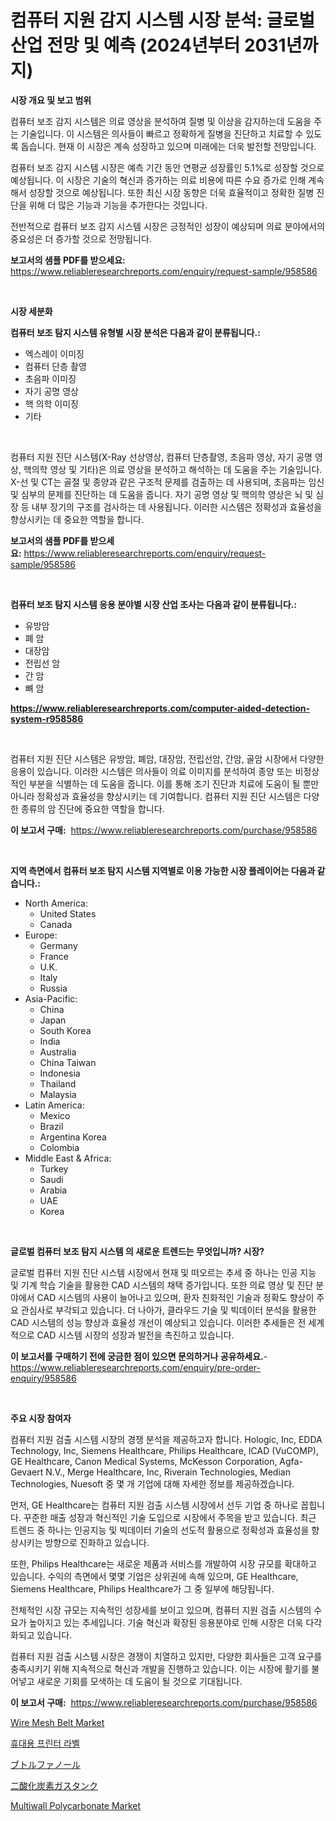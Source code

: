<p><h1>컴퓨터 지원 감지 시스템 시장 분석: 글로벌 산업 전망 및 예측 (2024년부터 2031년까지)</h1></p><p><strong>시장 개요 및 보고 범위</strong></p>
<p><p>컴퓨터 보조 감지 시스템은 의료 영상을 분석하여 질병 및 이상을 감지하는데 도움을 주는 기술입니다. 이 시스템은 의사들이 빠르고 정확하게 질병을 진단하고 치료할 수 있도록 돕습니다. 현재 이 시장은 계속 성장하고 있으며 미래에는 더욱 발전할 전망입니다. </p><p>컴퓨터 보조 감지 시스템 시장은 예측 기간 동안 연평균 성장률인 5.1%로 성장할 것으로 예상됩니다. 이 시장은 기술의 혁신과 증가하는 의료 비용에 따른 수요 증가로 인해 계속해서 성장할 것으로 예상됩니다. 또한 최신 시장 동향은 더욱 효율적이고 정확한 질병 진단을 위해 더 많은 기능과 기능을 추가한다는 것입니다. </p><p>전반적으로 컴퓨터 보조 감지 시스템 시장은 긍정적인 성장이 예상되며 의료 분야에서의 중요성은 더 증가할 것으로 전망됩니다.</p></p>
<p><strong>보고서의 샘플 PDF를 받으세요:</strong> <a href="https://www.reliableresearchreports.com/enquiry/request-sample/958586">https://www.reliableresearchreports.com/enquiry/request-sample/958586</a></p>
<p>&nbsp;</p>
<p><strong>시장 세분화</strong></p>
<p><strong>컴퓨터 보조 탐지 시스템 유형별 시장 분석은 다음과 같이 분류됩니다.:</strong></p>
<p><ul><li>엑스레이 이미징</li><li>컴퓨터 단층 촬영</li><li>초음파 이미징</li><li>자기 공명 영상</li><li>핵 의학 이미징</li><li>기타</li></ul></p>
<p>&nbsp;</p>
<p><p>컴퓨터 지원 진단 시스템(X-Ray 선상영상, 컴퓨터 단층촬영, 초음파 영상, 자기 공명 영상, 핵의학 영상 및 기타)은 의료 영상을 분석하고 해석하는 데 도움을 주는 기술입니다. X-선 및 CT는 골절 및 종양과 같은 구조적 문제를 검출하는 데 사용되며, 초음파는 임신 및 심부의 문제를 진단하는 데 도움을 줍니다. 자기 공명 영상 및 핵의학 영상은 뇌 및 심장 등 내부 장기의 구조를 검사하는 데 사용됩니다. 이러한 시스템은 정확성과 효율성을 향상시키는 데 중요한 역할을 합니다.</p></p>
<p><strong>보고서의 샘플 PDF를 받으세요:</strong>&nbsp;<a href="https://www.reliableresearchreports.com/enquiry/request-sample/958586">https://www.reliableresearchreports.com/enquiry/request-sample/958586</a></p>
<p>&nbsp;</p>
<p><strong> 컴퓨터 보조 탐지 시스템 응용 분야별 시장 산업 조사는 다음과 같이 분류됩니다.:</strong></p>
<p><ul><li>유방암</li><li>폐 암</li><li>대장암</li><li>전립선 암</li><li>간 암</li><li>뼈 암</li></ul></p>
<p><strong><a href="https://www.reliableresearchreports.com/computer-aided-detection-system-r958586">https://www.reliableresearchreports.com/computer-aided-detection-system-r958586</a></strong></p>
<p>&nbsp;</p>
<p><p>컴퓨터 지원 진단 시스템은 유방암, 폐암, 대장암, 전립선암, 간암, 골암 시장에서 다양한 응용이 있습니다. 이러한 시스템은 의사들이 의료 이미지를 분석하여 종양 또는 비정상적인 부분을 식별하는 데 도움을 줍니다. 이를 통해 조기 진단과 치료에 도움이 될 뿐만 아니라 정확성과 효율성을 향상시키는 데 기여합니다. 컴퓨터 지원 진단 시스템은 다양한 종류의 암 진단에 중요한 역할을 합니다.</p></p>
<p><strong>이 보고서 구매:</strong>&nbsp; <a href="https://www.reliableresearchreports.com/purchase/958586">https://www.reliableresearchreports.com/purchase/958586</a></p>
<p>&nbsp;</p>
<p><strong>지역 측면에서 컴퓨터 보조 탐지 시스템 지역별로 이용 가능한 시장 플레이어는 다음과 같습니다.:</strong></p>
<p><ul>
    <li>
        North America:
        <ul>
            <li>United States</li>
            <li>Canada</li>
        </ul>
    </li>
    <li>
        Europe:
        <ul>
            <li>Germany</li>
            <li>France</li>
            <li>U.K.</li>
            <li>Italy</li>
            <li>Russia</li>
        </ul>
    </li>
    <li>
        Asia-Pacific:
        <ul>
            <li>China</li>
            <li>Japan</li>
            <li>South Korea</li>
            <li>India</li>
            <li>Australia</li>
            <li>China Taiwan</li>
            <li>Indonesia</li>
            <li>Thailand</li>
            <li>Malaysia</li>
        </ul>
    </li>
    <li>
        Latin America:
        <ul>
            <li>Mexico</li>
            <li>Brazil</li>
            <li>Argentina Korea</li>
            <li>Colombia</li>
        </ul>
    </li>
    <li>
        Middle East & Africa:
        <ul>
            <li>Turkey</li>
            <li>Saudi</li>
            <li>Arabia</li>
            <li>UAE</li>
            <li>Korea</li>
        </ul>
    </li>
    </ul></p>
<p>&nbsp;</p>
<p><strong>글로벌 컴퓨터 보조 탐지 시스템 의 새로운 트렌드는 무엇입니까? 시장?</strong></p>
<p><p>글로벌 컴퓨터 지원 진단 시스템 시장에서 현재 및 떠오르는 추세 중 하나는 인공 지능 및 기계 학습 기술을 활용한 CAD 시스템의 채택 증가입니다. 또한 의료 영상 및 진단 분야에서 CAD 시스템의 사용이 늘어나고 있으며, 환자 친화적인 기술과 정확도 향상이 주요 관심사로 부각되고 있습니다. 더 나아가, 클라우드 기술 및 빅데이터 분석을 활용한 CAD 시스템의 성능 향상과 효율성 개선이 예상되고 있습니다. 이러한 추세들은 전 세계적으로 CAD 시스템 시장의 성장과 발전을 촉진하고 있습니다.</p></p>
<p><strong>이 보고서를 구매하기 전에 궁금한 점이 있으면 문의하거나 공유하세요.</strong>- <a href="https://www.reliableresearchreports.com/enquiry/pre-order-enquiry/958586">https://www.reliableresearchreports.com/enquiry/pre-order-enquiry/958586</a></p>
<p>&nbsp;</p>
<p><strong>주요 시장 참여자</strong></p>
<p><p>컴퓨터 지원 검출 시스템 시장의 경쟁 분석을 제공하고자 합니다. Hologic, Inc, EDDA Technology, Inc, Siemens Healthcare, Philips Healthcare, ICAD (VuCOMP), GE Healthcare, Canon Medical Systems, McKesson Corporation, Agfa-Gevaert N.V., Merge Healthcare, Inc, Riverain Technologies, Median Technologies, Nuesoft 중 몇 개 기업에 대해 자세한 정보를 제공하겠습니다.</p><p>먼저, GE Healthcare는 컴퓨터 지원 검출 시스템 시장에서 선두 기업 중 하나로 꼽힙니다. 꾸준한 매출 성장과 혁신적인 기술 도입으로 시장에서 주목을 받고 있습니다. 최근 트렌드 중 하나는 인공지능 및 빅데이터 기술의 선도적 활용으로 정확성과 효율성을 향상시키는 방향으로 진화하고 있습니다.</p><p>또한, Philips Healthcare는 새로운 제품과 서비스를 개발하여 시장 규모를 확대하고 있습니다. 수익의 측면에서 몇몇 기업은 상위권에 속해 있으며, GE Healthcare, Siemens Healthcare, Philips Healthcare가 그 중 일부에 해당됩니다.</p><p>전체적인 시장 규모는 지속적인 성장세를 보이고 있으며, 컴퓨터 지원 검출 시스템의 수요가 높아지고 있는 추세입니다. 기술 혁신과 확장된 응용분야로 인해 시장은 더욱 다각화되고 있습니다.</p><p>컴퓨터 지원 검출 시스템 시장은 경쟁이 치열하고 있지만, 다양한 회사들은 고객 요구를 충족시키기 위해 지속적으로 혁신과 개발을 진행하고 있습니다. 이는 시장에 활기를 불어넣고 새로운 기회를 모색하는 데 도움이 될 것으로 기대됩니다.</p></p>
<p><strong>이 보고서 구매:</strong>&nbsp;&nbsp;<a href="https://www.reliableresearchreports.com/purchase/958586">https://www.reliableresearchreports.com/purchase/958586</a></p>
<p><p><a href="https://issuu.com/reportprime-2/docs/wire-mesh-belt-market-size-2030.pptx">Wire Mesh Belt Market</a></p><p><a href="https://github.com/Howaoole34545/Market-Research-Report-List-1/blob/main/148563518425.md">휴대용 프린터 라벨</a></p><p><a href="https://github.com/CloydAbbott2023/Market-Research-Report-List-1/blob/main/545916620185.md">ブトルファノール</a></p><p><a href="https://medium.com/@novastamm2023/co2%E3%82%AC%E3%82%B9%E3%82%BF%E3%83%B3%E3%82%AF%E5%B8%82%E5%A0%B4%E3%81%AE%E5%88%86%E6%9E%90-%E3%82%B0%E3%83%AD%E3%83%BC%E3%83%90%E3%83%AB%E7%94%A3%E6%A5%AD%E3%81%AE%E8%A6%96%E7%82%B9%E3%81%A8%E4%BA%88%E6%B8%AC-2024%E5%B9%B4%E3%81%8B%E3%82%892031%E5%B9%B4-42e1934f3a9a">二酸化炭素ガスタンク</a></p><p><a href="https://issuu.com/reportprime-2/docs/multiwall-polycarbonate-market-size-2030.pptx">Multiwall Polycarbonate Market</a></p></p>